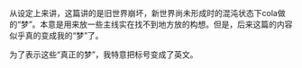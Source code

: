 从设定上来讲，这篇讲的是旧世界崩坏，新世界尚未形成时的混沌状态下cola做的“梦”。本意是用来放一些主线实在找不到地方放的构想。但是，后来这篇的内容似乎真的变成我的“梦”了。

为了表示这些“真正的梦”，我特意把标号变成了英文。
